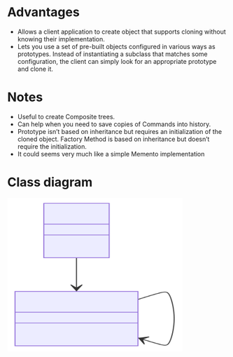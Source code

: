 # Advantages

- Allows a client application to create object that supports cloning without knowing their implementation.
- Lets you use a set of pre-built objects configured in various ways as prototypes. Instead of instantiating a subclass that matches some configuration, the client can simply look for an appropriate prototype and clone it.

# Notes

- Useful to create Composite trees.
- Can help when you need to save copies of Commands into history.
- Prototype isn’t based on inheritance but requires an initialization of the cloned object. Factory Method is based on inheritance but doesn’t require the initialization.
- It could seems very much like a simple Memento implementation

# Class diagram

<img src="./classdiagram.svg" width="400" height="350">
